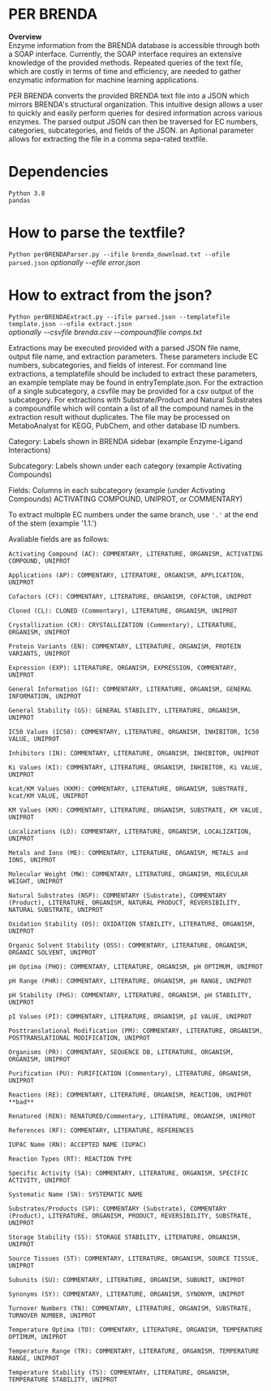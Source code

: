 # PER BRENDA

**Overview**<br>
Enzyme information from the BRENDA database is accessible through both a SOAP interface. Currently, the SOAP interface requires an extensive knowledge of the provided methods. Repeated queries of the text file, which are costly in terms of time and efficiency, are needed to gather enzymatic information for machine learning applications. 

PER BRENDA converts the provided BRENDA text file into a JSON which mirrors BRENDA's structural organization. This intuitive design allows a user to quickly and easily perform queries for desired information across various enzymes. The parsed output JSON can then be traversed for EC numbers, categories, subcategories, and fields of the JSON. an Aptional parameter allows for extracting the file in a comma sepa-rated textfile. 
# Dependencies
`Python 3.8` <br>
`pandas`

# How to parse the textfile?
`Python perBRENDAParser.py --ifile brenda_download.txt --ofile parsed.json` *optionally --efile error.json*


# How to extract from the json?
`Python perBRENDAExtract.py --ifile parsed.json --templatefile template.json --ofile extract.json`<br> *optionally --csvfile brenda.csv --compoundfile comps.txt* <br>

Extractions may be executed provided with a parsed JSON file name, output file name, and extraction parameters. These parameters include EC numbers, subcategories, and fields of interest. For command line extractions, a templatefile should be included to extract these parameters, an example template may be found in entryTemplate.json. For the extraction of a single subcategory, a csvfile may be provided for a csv output of the subcategory. For extractions with Substrate/Product and Natural Substrates a compoundfile which will contain a list of all the compound names in the extraction result without duplicates. The file may be processed on MetaboAnalyst for KEGG, PubChem, and other database ID numbers.

Category: Labels shown in BRENDA sidebar (example Enzyme-Ligand Interactions)

Subcategory: Labels shown under each category (example Activating Compounds)

Fields: Columns in each subcategory (example (under Activating Compounds) ACTIVATING COMPOUND, UNIPROT, or COMMENTARY) 

To extract multiple EC numbers under the same branch, use `'.'` at the end of the stem (example '1.1.') 


Avaliable fields are as follows:

 	Activating Compound (AC): COMMENTARY, LITERATURE, ORGANISM, ACTIVATING COMPOUND, UNIPROT

	Applications (AP): COMMENTARY, LITERATURE, ORGANISM, APPLICATION, UNIPROT

	Cofactors (CF): COMMENTARY, LITERATURE, ORGANISM, COFACTOR, UNIPROT

	Cloned (CL): CLONED (Commentary), LITERATURE, ORGANISM, UNIPROT

	Crystallization (CR): CRYSTALLIZATION (Commentary), LITERATURE, ORGANISM, UNIPROT

	Protein Variants (EN): COMMENTARY, LITERATURE, ORGANISM, PROTEIN VARIANTS, UNIPROT

	Expression (EXP): LITERATURE, ORGANISM, EXPRESSION, COMMENTARY, UNIPROT

	General Information (GI): COMMENTARY, LITERATURE, ORGANISM, GENERAL INFORMATION, UNIPROT

	General Stability (GS): GENERAL STABILITY, LITERATURE, ORGANISM, UNIPROT

	IC50 Values (IC50): COMMENTARY, LITERATURE, ORGANISM, INHIBITOR, IC50 VALUE, UNIPROT

	Inhibitors (IN): COMMENTARY, LITERATURE, ORGANISM, INHIBITOR, UNIPROT

	Ki Values (KI): COMMENTARY, LITERATURE, ORGANISM, INHIBITOR, Ki VALUE, UNIPROT

	kcat/KM Values (KKM): COMMENTARY, LITERATURE, ORGANISM, SUBSTRATE, kcat/KM VALUE, UNIPROT

	KM Values (KM): COMMENTARY, LITERATURE, ORGANISM, SUBSTRATE, KM VALUE, UNIPROT

	Localizations (LO): COMMENTARY, LITERATURE, ORGANISM, LOCALIZATION, UNIPROT

	Metals and Ions (ME): COMMENTARY, LITERATURE, ORGANISM, METALS and IONS, UNIPROT

	Molecular Weight (MW): COMMENTARY, LITERATURE, ORGANISM, MOLECULAR WEIGHT, UNIPROT

	Natural Substrates (NSP): COMMENTARY (Substrate), COMMENTARY (Product), LITERATURE, ORGANISM, NATURAL PRODUCT, REVERSIBILITY, NATURAL SUBSTRATE, UNIPROT

	Oxidation Stability (OS): OXIDATION STABILITY, LITERATURE, ORGANISM, UNIPROT

	Organic Solvent Stability (OSS): COMMENTARY, LITERATURE, ORGANISM, ORGANIC SOLVENT, UNIPROT

	pH Optima (PHO): COMMENTARY, LITERATURE, ORGANISM, pH OPTIMUM, UNIPROT

	pH Range (PHR): COMMENTARY, LITERATURE, ORGANISM, pH RANGE, UNIPROT

	pH Stability (PHS): COMMENTARY, LITERATURE, ORGANISM, pH STABILITY, UNIPROT

	pI Values (PI): COMMENTARY, LITERATURE, ORGANISM, pI VALUE, UNIPROT

	Posttranslational Modification (PM): COMMENTARY, LITERATURE, ORGANISM, POSTTRANSLATIONAL MODIFICATION, UNIPROT

	Organisms (PR): COMMENTARY, SEQUENCE DB, LITERATURE, ORGANISM, ORGANISM, UNIPROT

	Purification (PU): PURIFICATION (Commentary), LITERATURE, ORGANISM, UNIPROT

	Reactions (RE): COMMENTARY, LITERATURE, ORGANISM, REACTION, UNIPROT **bad**

	Renatured (REN): RENATURED/Commentary, LITERATURE, ORGANISM, UNIPROT

	References (RF): COMMENTARY, LITERATURE, REFERENCES

	IUPAC Name (RN): ACCEPTED NAME (IUPAC)

	Reaction Types (RT): REACTION TYPE

	Specific Activity (SA): COMMENTARY, LITERATURE, ORGANISM, SPECIFIC ACTIVITY, UNIPROT

	Systematic Name (SN): SYSTEMATIC NAME

	Substrates/Products (SP): COMMENTARY (Substrate), COMMENTARY (Product), LITERATURE, ORGANISM, PRODUCT, REVERSIBILITY, SUBSTRATE, UNIPROT

	Storage Stability (SS): STORAGE STABILITY, LITERATURE, ORGANISM, UNIPROT

	Source Tissues (ST): COMMENTARY, LITERATURE, ORGANISM, SOURCE TISSUE, UNIPROT

	Subunits (SU): COMMENTARY, LITERATURE, ORGANISM, SUBUNIT, UNIPROT

	Synonyms (SY): COMMENTARY, LITERATURE, ORGANISM, SYNONYM, UNIPROT

	Turnover Numbers (TN): COMMENTARY, LITERATURE, ORGANISM, SUBSTRATE, TURNOVER NUMBER, UNIPROT

	Temperature Optima (TO): COMMENTARY, LITERATURE, ORGANISM, TEMPERATURE OPTIMUM, UNIPROT

	Temperature Range (TR): COMMENTARY, LITERATURE, ORGANISM, TEMPERATURE RANGE, UNIPROT

	Temperature Stability (TS): COMMENTARY, LITERATURE, ORGANISM, TEMPERATURE STABILITY, UNIPROT
